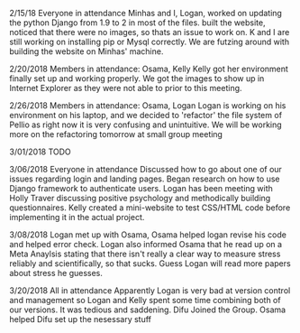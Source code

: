 2/15/18
Everyone in attendance
Minhas and  I, Logan, worked on updating the python Django from 1.9 to 2 in most of the files. 
built the website, noticed that there were no images, so thats an issue to work on.
K and I are still working on installing pip or Mysql correctly. We are futzing around with building the website on Minhas' machine.

2/20/2018
Members in attendance: Osama, Kelly
Kelly got her environment finally set up and working properly. We got the images to show up in Internet Explorer as they were not able to prior to this meeting.

2/26/2018
Members in attendance: Osama, Logan
Logan is working on his environment on his laptop, and we decided to 'refactor' the file system of Pellio as right now it is very confusing and unintuitive. We will be working more on the refactoring tomorrow at small group meeting

3/01/2018
TODO

3/06/2018
Everyone in attendance
Discussed how to go about one of our issues regarding login and landing pages. Began research on how to use Django framework to authenticate users.
Logan has been meeting with Holly Traver discussing positive psychology and methodically building questionnaires. Kelly created a mini-website to
test CSS/HTML code before implementing it in the actual project.

3/08/2018
Logan met up with Osama, Osama helped logan revise his code and helped error check. Logan also informed Osama that he read up on a Meta Anaylsis stating that there isn't really a clear way to measure stress reliably and scientifically, so that sucks. Guess Logan will read more papers about stress he guesses.

3/20/2018
All in attendance
Apparently Logan is very bad at version control and management so Logan and Kelly spent some time combining both of our versions. It was tedious and saddening.
Difu Joined the Group.
Osama helped Difu set up the nesessary stuff
